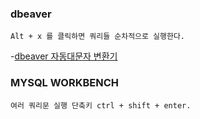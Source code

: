 ### dbeaver 

    Alt + x 를 클릭하면 쿼리들 순차적으로 실행한다.
    
-[dbeaver 자동대문자 변환기](https://jin2rang.tistory.com/entry/DBeaver-%EB%8C%80%EB%AC%B8%EC%9E%90-%EB%B3%80%ED%99%98-%EC%9E%90%EB%8F%99-%EB%8C%80%EB%AC%B8%EC%9E%90)
    
### MYSQL WORKBENCH 

    여러 쿼리문 실행 단축키 ctrl + shift + enter.
